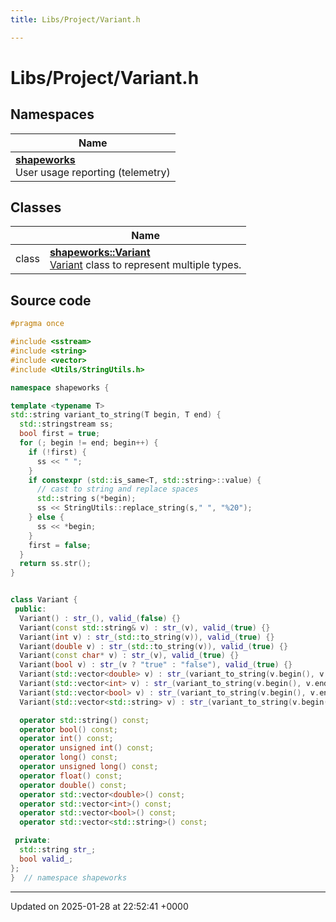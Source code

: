 ```yaml
---
title: Libs/Project/Variant.h

---
```


# Libs/Project/Variant.h



## Namespaces

| Name           |
| -------------- |
| **[shapeworks](../Namespaces/namespaceshapeworks.md)** <br>User usage reporting (telemetry)  |

## Classes

|                | Name           |
| -------------- | -------------- |
| class | **[shapeworks::Variant](../Classes/classshapeworks_1_1Variant.md)** <br>[Variant]() class to represent multiple types.  |




## Source code

```cpp
#pragma once

#include <sstream>
#include <string>
#include <vector>
#include <Utils/StringUtils.h>

namespace shapeworks {

template <typename T>
std::string variant_to_string(T begin, T end) {
  std::stringstream ss;
  bool first = true;
  for (; begin != end; begin++) {
    if (!first) {
      ss << " ";
    }
    if constexpr (std::is_same<T, std::string>::value) {
      // cast to string and replace spaces
      std::string s(*begin);
      ss << StringUtils::replace_string(s," ", "%20");
    } else {
      ss << *begin;
    }
    first = false;
  }
  return ss.str();
}


class Variant {
 public:
  Variant() : str_(), valid_(false) {}
  Variant(const std::string& v) : str_(v), valid_(true) {}
  Variant(int v) : str_(std::to_string(v)), valid_(true) {}
  Variant(double v) : str_(std::to_string(v)), valid_(true) {}
  Variant(const char* v) : str_(v), valid_(true) {}
  Variant(bool v) : str_(v ? "true" : "false"), valid_(true) {}
  Variant(std::vector<double> v) : str_(variant_to_string(v.begin(), v.end())), valid_(true) {}
  Variant(std::vector<int> v) : str_(variant_to_string(v.begin(), v.end())), valid_(true) {}
  Variant(std::vector<bool> v) : str_(variant_to_string(v.begin(), v.end())), valid_(true) {}
  Variant(std::vector<std::string> v) : str_(variant_to_string(v.begin(), v.end())), valid_(true) {}

  operator std::string() const;
  operator bool() const;
  operator int() const;
  operator unsigned int() const;
  operator long() const;
  operator unsigned long() const;
  operator float() const;
  operator double() const;
  operator std::vector<double>() const;
  operator std::vector<int>() const;
  operator std::vector<bool>() const;
  operator std::vector<std::string>() const;

 private:
  std::string str_;
  bool valid_;
};
}  // namespace shapeworks
```


-------------------------------

Updated on 2025-01-28 at 22:52:41 +0000
